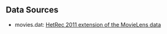 
## Data Sources
 * movies.dat: [HetRec 2011 extension of the MovieLens data](http://www.grouplens.org/node/462#attachments)
